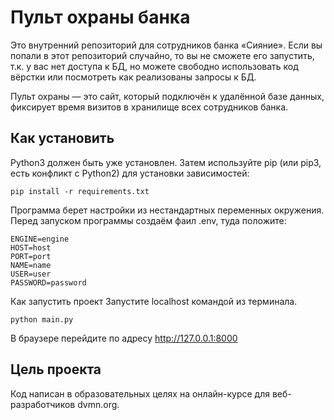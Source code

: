 # Пульт охраны банка
Это внутренний репозиторий для сотрудников банка «Сияние». Если вы попали в этот репозиторий случайно, то вы не сможете его запустить, т.к. у вас нет доступа к БД, но можете свободно использовать код вёрстки или посмотреть как реализованы запросы к БД.

Пульт охраны — это сайт, который подключён к удалённой базе данных, фиксирует время визитов в хранилище всех сотрудников банка.

## Как установить
Python3 должен быть уже установлен. Затем используйте pip (или pip3, есть конфликт с Python2) для установки зависимостей:
```
pip install -r requirements.txt
```
Программа берет настройки из нестандартных переменных окружения. Перед запуском программы создаём фаил .env, туда положите:
```
ENGINE=engine
HOST=host
PORT=port
NAME=name
USER=user
PASSWORD=password
```
Как запустить проект
Запустите localhost командой из терминала.
```
python main.py
```
В браузере перейдите по адресу http://127.0.0.1:8000

## Цель проекта
Код написан в образовательных целях на онлайн-курсе для веб-разработчиков dvmn.org.